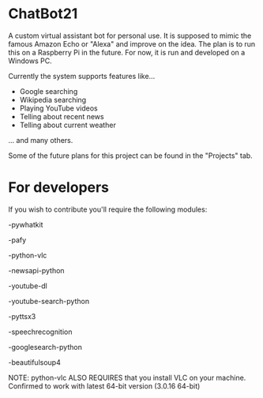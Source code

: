 # ChatBot21
A custom virtual assistant bot for personal use. It is supposed to mimic the famous Amazon Echo or "Alexa" and improve on the idea.
The plan is to run this on a Raspberry Pi in the future. For now, it is run and developed on a Windows PC.

Currently the system supports features like...

- Google searching
- Wikipedia searching
- Playing YouTube videos
- Telling about recent news
- Telling about current weather

... and many others.

Some of the future plans for this project can be found in the "Projects" tab.



# For developers
If you wish to contribute you'll require the following modules:

  -pywhatkit
  
  -pafy
  
  -python-vlc
  
  -newsapi-python
  
  -youtube-dl
  
  -youtube-search-python
  
  -pyttsx3
  
  -speechrecognition
  
  -googlesearch-python
  
  -beautifulsoup4
  
  NOTE: python-vlc ALSO REQUIRES that you install VLC on your machine. Confirmed to work with latest 64-bit version (3.0.16 64-bit)
